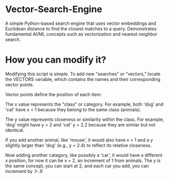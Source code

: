 # Vector-Search-Engine
A simple Python-based search engine that uses vector embeddings and Euclidean distance to find the closest matches to a query. Demonstrates fundamental AI/ML concepts such as vectorization and nearest neighbor search.

# How you can modify it?

Modifying this script is simple. To add new "searches" or "vectors," locate the VECTORS variable, which contains the names and their corresponding vector points.

Vector points define the position of each item:

The x value represents the "class" or category. For example, both 'dog' and 'cat' have x = 1 because they belong to the same class (animals).

The y value represents closeness or similarity within the class. For example, 'dog' might have y = 2 and 'cat' y = 2.2 because they are similar but not identical.

If you add another animal, like 'mouse', it would also have x = 1 and a y slightly larger than 'dog' (e.g., y = 2.4) to reflect its relative closeness.

Now adding another catagory, like possibly a 'car', it would have a different x position, for now it can be x = 2, an increment of 1 from animals. The y is the same concept, you can start at 2, and each car you add, you can increment by .1-.9
